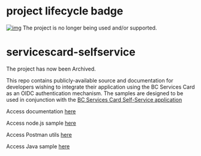 # project lifecycle badge
[![img](https://img.shields.io/badge/Lifecycle-Retired-d45500)](https://github.com/bcgov/repomountie/blob/master/doc/lifecycle-badges.md)
The project is no longer being used and/or supported.

# servicescard-selfservice

The project has now been Archived.

This repo contains publicly-available source and documentation for developers wishing to integrate their application using the BC Services Card as an OIDC authentication mechanism. The samples are designed to be used in conjunction with the [BC Services Card Self-Service application](https://developer.iddemo.gov.bc.ca/)

Access documentation  [here](documents)

Access node.js sample [here](samples/nodejs-code-sample)

Access Postman utils [here](samples/postman-tester)

Access Java sample  [here](samples/java-spring-boot)
